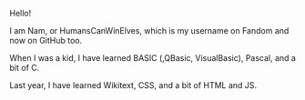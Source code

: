 Hello!

I am Nam, or HumansCanWinElves, which is my username on Fandom and now on GitHub too.

When I was a kid, I have learned BASIC (,QBasic, VisualBasic), Pascal, and a bit of C.

Last year, I have learned Wikitext, CSS, and a bit of HTML and JS.
